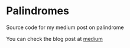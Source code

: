 # Palindromes
Source code for my medium post on palindrome

You can check the blog post at [medium](https://medium.com/@biodun/understanding-palindromes-f62102685e95)
